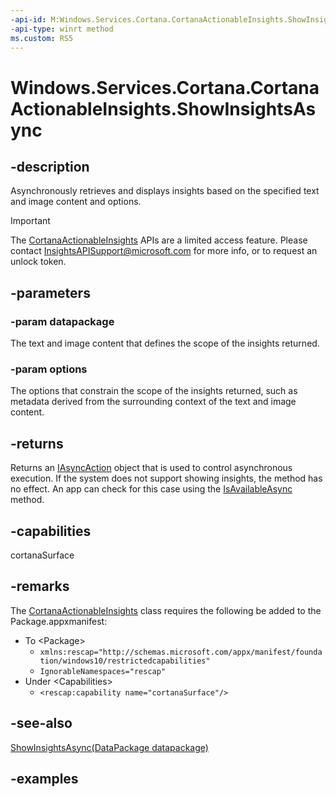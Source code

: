 ```yaml
---
-api-id: M:Windows.Services.Cortana.CortanaActionableInsights.ShowInsightsAsync(Windows.ApplicationModel.DataTransfer.DataPackage,Windows.Services.Cortana.CortanaActionableInsightsOptions)
-api-type: winrt method
ms.custom: RS5
---
```


<!-- Method syntax.
public IAsyncAction CortanaActionableInsights.ShowInsightsAsync(DataPackage datapackage, CortanaActionableInsightsOptions options)
-->

# Windows.Services.Cortana.CortanaActionableInsights.ShowInsightsAsync

## -description

Asynchronously retrieves and displays insights based on the specified text and image content and options.

> [!IMPORTANT]
> The [CortanaActionableInsights](cortanaactionableinsights.md) APIs are a limited access feature. Please contact [InsightsAPISupport@microsoft.com](mailto://InsightsAPISupport@microsoft.com) for more info, or to request an unlock token.

## -parameters

### -param datapackage

The text and image content that defines the scope of the insights returned.

### -param options

The options that constrain the scope of the insights returned, such as metadata derived from the surrounding context of the text and image content.

## -returns

Returns an [IAsyncAction](../windows.foundation/iasyncaction.md) object that is used to control asynchronous execution. If the system does not support showing insights, the method has no effect. An app can check for this case using the [IsAvailableAsync](cortanaactionableinsights_issupported.md) method.

## -capabilities

cortanaSurface

## -remarks

The [CortanaActionableInsights](cortanaactionableinsights.md) class requires the following be added to the Package.appxmanifest:

- To \<Package\>
  - `xmlns:rescap="http://schemas.microsoft.com/appx/manifest/foundation/windows10/restrictedcapabilities"`
  - `IgnorableNamespaces="rescap"`
- Under \<Capabilities\>
  - `<rescap:capability name="cortanaSurface"/>`

## -see-also

[ShowInsightsAsync(DataPackage datapackage)](cortanaactionableinsights_showinsightsasync_906603327.md)

## -examples
